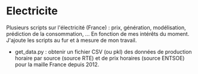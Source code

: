 # Electricite
Plusieurs scripts sur l'électricité (France) : prix, génération, modélisation, prédiction de la consommation, ... En fonction de mes intérêts du moment.
J'ajoute les scripts au fur et à mesure de mon travail.

* get_data.py : obtenir un fichier CSV (ou pkl) des données de production horaire par source (source RTE) et de prix horaires (source ENTSOE) pour la maille France depuis 2012.
